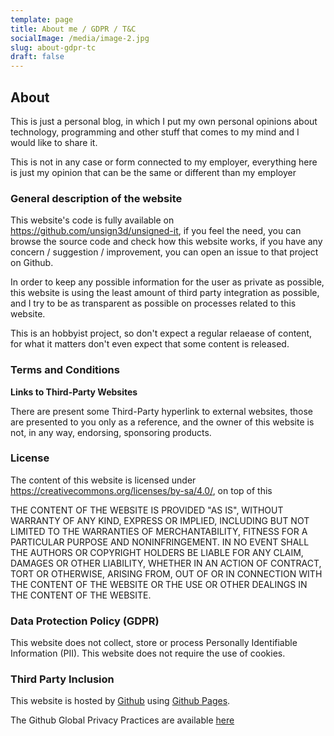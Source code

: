 ```yaml
---
template: page
title: About me / GDPR / T&C
socialImage: /media/image-2.jpg
slug: about-gdpr-tc
draft: false
---
```

## About

This is just a personal blog, in which I put my own personal opinions about technology, programming and other stuff that comes to my mind and I would like to share it.

This is not in any case or form connected to my employer, everything here is just my opinion that can be the same or different than my employer

### General description of the website

This website's code is fully available on <https://github.com/unsign3d/unsigned-it>, if you feel the need, you can browse the source code and check how this website works, if you have any concern / suggestion / improvement, you can open an issue to that project on Github.

In order to keep any possible information for the user as private as possible, this website is using the least amount of third party integration as possible, and I try to be as transparent as possible on processes related to this website.

This is an hobbyist project, so don't expect a regular relaease of content, for what it matters don't even expect that some content is released.

### Terms and Conditions

**Links to Third-Party Websites**

There are present some Third-Party hyperlink to external websites, those are presented to you only as a reference, and the owner of this website is not, in any way, endorsing, sponsoring products.

### License

The content of this website is licensed under <https://creativecommons.org/licenses/by-sa/4.0/>, on top of this

THE CONTENT OF THE WEBSITE IS PROVIDED "AS IS", WITHOUT WARRANTY OF ANY KIND, EXPRESS OR IMPLIED, INCLUDING BUT NOT LIMITED TO THE WARRANTIES OF MERCHANTABILITY, FITNESS FOR A PARTICULAR PURPOSE AND NONINFRINGEMENT. IN NO EVENT SHALL THE AUTHORS OR COPYRIGHT HOLDERS BE LIABLE FOR ANY CLAIM, DAMAGES OR OTHER LIABILITY, WHETHER IN AN ACTION OF CONTRACT, TORT OR OTHERWISE, ARISING FROM, OUT OF OR IN CONNECTION WITH THE CONTENT OF THE WEBSITE OR THE USE OR OTHER DEALINGS IN THE CONTENT OF THE WEBSITE.

### Data Protection Policy (GDPR)

This website does not collect, store or process Personally Identifiable Information (PII). This website does not require the use of cookies.

### Third Party Inclusion

This website is hosted by [Github](https://github.com) using [Github Pages](https://help.github.com/articles/what-is-github-pages/). 

The Github Global Privacy Practices are available [here](https://help.github.com/articles/global-privacy-practices/)